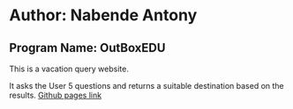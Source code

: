 # Author: Nabende Antony
## Program Name: OutBoxEDU

This is a vacation query website.

It asks the User 5 questions and returns a suitable destination based on the results.
[Github pages link](https://nabsty55.github.io/vacation-queries/)
